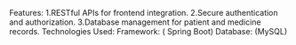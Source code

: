 Features:
1.RESTful APIs for frontend integration.
2.Secure authentication and authorization.
3.Database management for patient and medicine records.
Technologies Used:
Framework: ( Spring Boot)
Database: (MySQL)
